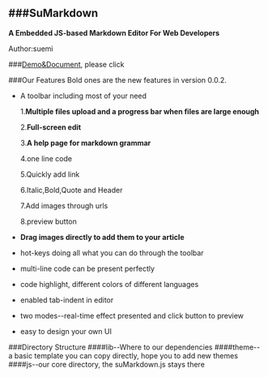 ###SuMarkdown
--------------------------
**A Embedded JS-based Markdown Editor For Web Developers**

Author:suemi

###[Demo&Document](http://suemi994.github.io/suMarkdown/), please click 

###Our Features
Bold ones are the new features in version 0.0.2.

- A toolbar including most of your need

	1.**Multiple files upload and a progress bar when files are large enough**

	2.**Full-screen edit**

	3.**A help page for markdown grammar**

	4.one line code

	5.Quickly add link

	6.Italic,Bold,Quote and Header

	7.Add images through urls

	8.preview button

- **Drag images directly to add them to your article**

- hot-keys doing all what you can do through the toolbar

- multi-line code can be present perfectly

- code highlight, different colors of different languages

- enabled tab-indent in editor

- two modes--real-time effect presented and click button to preview

- easy to design your own UI

###Directory Structure
####lib--Where to our dependencies
####theme--a basic template you can copy directly, hope you to add new themes
####js--our core directory, the suMarkdown.js stays there


